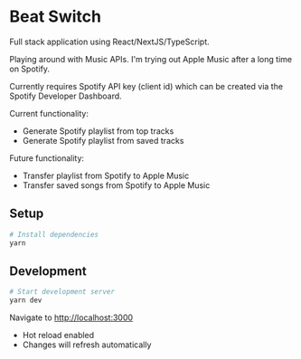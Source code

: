 # Beat Switch

Full stack application using React/NextJS/TypeScript.

Playing around with Music APIs. I'm trying out Apple Music after a long time on Spotify.

Currently requires Spotify API key (client id) which can be created via the Spotify Developer Dashboard.

Current functionality:
- Generate Spotify playlist from top tracks
- Generate Spotify playlist from saved tracks

Future functionality:
- Transfer playlist from Spotify to Apple Music
- Transfer saved songs from Spotify to Apple Music

## Setup

```bash
# Install dependencies
yarn
```

## Development

```bash
# Start development server
yarn dev
```

Navigate to [http://localhost:3000](http://localhost:3000)
- Hot reload enabled
- Changes will refresh automatically

